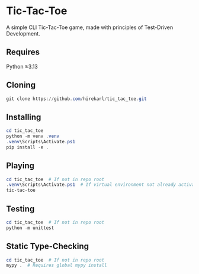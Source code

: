 # Tic-Tac-Toe
A simple CLI Tic-Tac-Toe game, made with principles of Test-Driven Development.

## Requires
Python &ge;3.13

## Cloning
```powershell
git clone https://github.com/hirekarl/tic_tac_toe.git
```

## Installing
```powershell
cd tic_tac_toe
python -m venv .venv
.venv\Scripts\Activate.ps1
pip install -e .
```

## Playing
```powershell
cd tic_tac_toe  # If not in repo root
.venv\Scripts\Activate.ps1  # If virtual environment not already activated
tic-tac-toe
```

## Testing
```powershell
cd tic_tac_toe  # If not in repo root
python -m unittest
```

## Static Type-Checking
```powershell
cd tic_tac_toe  # If not in repo root
mypy .  # Requires global mypy install
```
